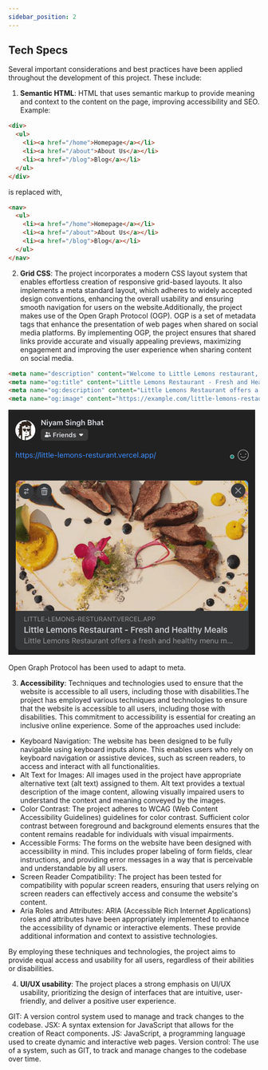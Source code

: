 ```yaml
---
sidebar_position: 2
---
```


## Tech Specs

Several important considerations and best practices have been applied throughout the development of this project. These include:

1. **Semantic HTML**: HTML that uses semantic markup to provide meaning and context to the content on the page, improving accessibility and SEO.
Example:
```HTML
<div>    
  <ul>
    <li><a href="/home">Homepage</a></li>        
    <li><a href="/about">About Us</a></li>
    <li><a href="/blog">Blog</a></li>  
  </ul>
</div>
```
is replaced with,
```HTML
<nav>    
  <ul>
    <li><a href="/home">Homepage</a></li>        
    <li><a href="/about">About Us</a></li>
    <li><a href="/blog">Blog</a></li>  
  </ul>
</nav>
```

2. **Grid CSS**: The project incorporates a modern CSS layout system that enables effortless creation of responsive grid-based layouts. It also implements a meta standard layout, which adheres to widely accepted design conventions, enhancing the overall usability and ensuring smooth navigation for users on the website.Additionally, the project makes use of the Open Graph Protocol (OGP). OGP is a set of metadata tags that enhance the presentation of web pages when shared on social media platforms. By implementing OGP, the project ensures that shared links provide accurate and visually appealing previews, maximizing engagement and improving the user experience when sharing content on social media.

```HTML
<meta name="description" content="Welcome to Little Lemons restaurant, where we serve delicious and healthy meals made with fresh ingredients. Visit us today for breakfast, lunch, or dinner and experience our friendly service and cozy atmosphere." />
<meta name="og:title" content="Little Lemons Restaurant - Fresh and Healthy Meals" />
<meta name="og:description" content="Little Lemons Restaurant offers a fresh and healthy menu made with locally sourced ingredients. Our dishes are bursting with flavor and nutrition, and our friendly staff will make you feel right at home. Come and join us for a truly delicious experience." />
<meta name="og:image" content="https://example.com/little-lemons-restaurant.jpg" />

```

![Alt Text](../../src/Assets/OGP.png)

Open Graph Protocol has been used to adapt to meta. 

3. **Accessibility**: Techniques and technologies used to ensure that the website is accessible to all users, including those with disabilities.The project has employed various techniques and technologies to ensure that the website is accessible to all users, including those with disabilities. This commitment to accessibility is essential for creating an inclusive online experience. Some of the approaches used include:
* Keyboard Navigation: The website has been designed to be fully navigable using keyboard inputs alone. This enables users who rely on keyboard navigation or assistive devices, such as screen readers, to access and interact with all functionalities.
* Alt Text for Images: All images used in the project have appropriate alternative text (alt text) assigned to them. Alt text provides a textual description of the image content, allowing visually impaired users to understand the context and meaning conveyed by the images.
* Color Contrast: The project adheres to WCAG (Web Content Accessibility Guidelines) guidelines for color contrast. Sufficient color contrast between foreground and background elements ensures that the content remains readable for individuals with visual impairments.
* Accessible Forms: The forms on the website have been designed with accessibility in mind. This includes proper labeling of form fields, clear instructions, and providing error messages in a way that is perceivable and understandable by all users.
* Screen Reader Compatibility: The project has been tested for compatibility with popular screen readers, ensuring that users relying on screen readers can effectively access and consume the website's content.
* Aria Roles and Attributes: ARIA (Accessible Rich Internet Applications) roles and attributes have been appropriately implemented to enhance the accessibility of dynamic or interactive elements. These provide additional information and context to assistive technologies.

By employing these techniques and technologies, the project aims to provide equal access and usability for all users, regardless of their abilities or disabilities.

4. **UI/UX usability**: The project places a strong emphasis on UI/UX usability, prioritizing the design of interfaces that are intuitive, user-friendly, and deliver a positive user experience.


GIT: A version control system used to manage and track changes to the codebase.
JSX: A syntax extension for JavaScript that allows for the creation of React components.
JS: JavaScript, a programming language used to create dynamic and interactive web pages.
Version control: The use of a system, such as GIT, to track and manage changes to the codebase over time.